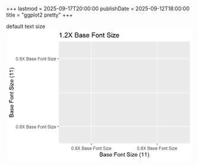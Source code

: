 +++
lastmod = 2025-09-17T20:00:00
publishDate = 2025-09-12T18:00:00
title = "ggplot2 pretty"
+++

default text size
![alt text](images/demo-default-text-sizes-1.png)
